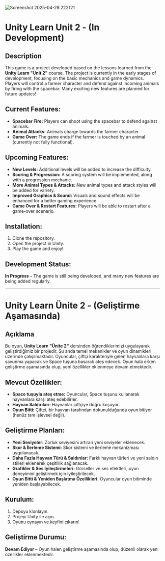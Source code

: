 ![Screenshot 2025-04-28 222121](https://github.com/user-attachments/assets/16e5811c-ee5c-4a4e-ba70-d7bb0b9cfc9d)




# Unity Learn Unit 2 - (In Development)

## Description
This game is a project developed based on the lessons learned from the **Unity Learn "Unit 2"** course. The project is currently in the early stages of development, focusing on the basic mechanics and game dynamics. Players will control a farmer character and defend against incoming animals by firing with the spacebar. Many exciting new features are planned for future updates!

## Current Features:
- **Spacebar Fire:** Players can shoot using the spacebar to defend against animals.
- **Animal Attacks:** Animals charge towards the farmer character.
- **Game Over:** The game ends if the farmer is touched by an animal (currently not fully functional).

## Upcoming Features:
- **New Levels:** Additional levels will be added to increase the difficulty.
- **Scoring & Progression:** A scoring system will be implemented, along with a progression mechanic.
- **More Animal Types & Attacks:** New animal types and attack styles will be added for variety.
- **Improved Graphics & Sound:** Visuals and sound effects will be enhanced for a better gaming experience.
- **Game Over & Restart Features:** Players will be able to restart after a game-over scenario.

## Installation:
1. Clone the repository.
2. Open the project in Unity.
3. Play the game and enjoy!

## Development Status:
**In Progress** – The game is still being developed, and many new features are being added regularly.

---

# Unity Learn Ünite 2 - (Geliştirme Aşamasında)

## Açıklama
Bu oyun, **Unity Learn "Ünite 2"** dersinden öğrendiklerimizi uygulayarak geliştirdiğimiz bir projedir. Şu anda temel mekanikler ve oyun dinamikleri üzerinde çalışılmaktadır. Oyuncular, çiftçi karakteriyle gelen hayvanlara karşı savunma yapacak ve Space tuşuna basarak ateş edecek. Oyun hala erken geliştirme aşamasında olup, yeni özellikler eklenmeye devam etmektedir.

## Mevcut Özellikler:
- **Space tuşuyla ateş etme:** Oyuncular, Space tuşunu kullanarak hayvanlara karşı ateş edebilirler.
- **Hayvan Saldırıları:** Hayvanlar çiftçiye doğru koşuyor.
- **Oyun Bitti:** Çiftçi, bir hayvan tarafından dokunulduğunda oyun bitiyor (henüz tam işlevsel değil).

## Geliştirme Planları:
- **Yeni Seviyeler:** Zorluk seviyesini artıran yeni seviyeler eklenecek.
- **Skor & İlerleme Sistemi:** Skor sistemi ve ilerleme mekanizması uygulanacak.
- **Daha Fazla Hayvan Türü & Saldırılar:** Farklı hayvan türleri ve yeni saldırı stilleri eklenerek çeşitlilik sağlanacak.
- **Grafikler & Ses İyileştirmeleri:** Görseller ve ses efektleri, oyun deneyimini geliştirmek için iyileştirilecek.
- **Oyun Bitti & Yeniden Başlatma Özellikleri:** Oyuncular oyun bitiminde yeniden başlayabilecek.

## Kurulum:
1. Depoyu klonlayın.
2. Projeyi Unity ile açın.
3. Oyunu oynayın ve keyfini çıkarın!

## Geliştirme Durumu:
**Devam Ediyor** – Oyun halen geliştirme aşamasında olup, düzenli olarak yeni özellikler eklenmektedir.

